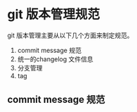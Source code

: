 # git 版本管理规范

git 版本管理主要从以下几个方面来制定规范。
1. commit message 规范
2. 统一的changelog 文件信息
3. 分支管理
4. tag 

## commit message 规范

